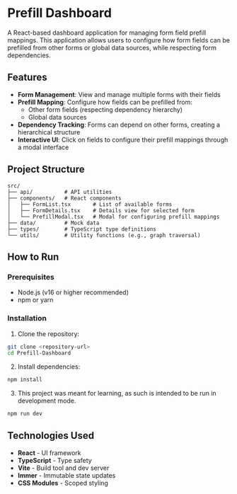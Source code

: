 # Prefill Dashboard

A React-based dashboard application for managing form field prefill mappings. This application allows users to configure how form fields can be prefilled from other forms or global data sources, while respecting form dependencies.

## Features

- **Form Management**: View and manage multiple forms with their fields
- **Prefill Mapping**: Configure how fields can be prefilled from:
  - Other form fields (respecting dependency hierarchy)
  - Global data sources
- **Dependency Tracking**: Forms can depend on other forms, creating a hierarchical structure
- **Interactive UI**: Click on fields to configure their prefill mappings through a modal interface

## Project Structure

```
src/
├── api/          # API utilities
├── components/   # React components
│   ├── FormList.tsx       # List of available forms
│   ├── FormDetails.tsx    # Details view for selected form
│   └── PrefillModal.tsx   # Modal for configuring prefill mappings
├── data/         # Mock data
├── types/        # TypeScript type definitions
└── utils/        # Utility functions (e.g., graph traversal)
```

## How to Run

### Prerequisites

- Node.js (v16 or higher recommended)
- npm or yarn

### Installation

1. Clone the repository:
```bash
git clone <repository-url>
cd Prefill-Dashboard
```

2. Install dependencies:
```bash
npm install
```

3. This project was meant for learning, as such is intended to be run in development mode.
```bash
npm run dev
```

## Technologies Used

- **React** - UI framework
- **TypeScript** - Type safety
- **Vite** - Build tool and dev server
- **Immer** - Immutable state updates
- **CSS Modules** - Scoped styling